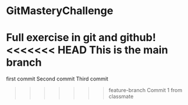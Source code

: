 # GitMasteryChallenge

Full exercise in git and github!
<<<<<<< HEAD
This is the main branch
=======
first commit
Second commit
Third commit
>>>>>>> feature-branch
Commit 1 from classmate
